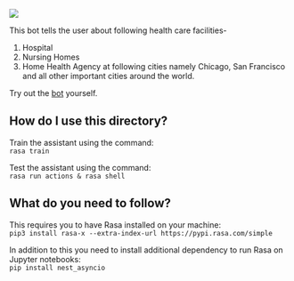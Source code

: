 ![](musiclean.gif)

This bot tells the user about following health care facilities-
1. Hospital
2. Nursing Homes
3. Home Health Agency
at following cities namely Chicago, San Francisco and all other important cities around the world.

Try out the <a href="http://35.200.162.2/guest/conversations/production/94b86ec57ab44b8ba9c2ad4abbb5bd04"> bot</a> yourself.

## How do I use this directory?
Train the assistant using the command:  
`rasa train`

Test the assistant using the command:  
`rasa run actions & rasa shell`

## What do you need to follow?

This  requires you to have Rasa installed on your machine:  
```pip3 install rasa-x --extra-index-url https://pypi.rasa.com/simple```

In addition to this you need to install additional dependency to run Rasa on Jupyter 
notebooks:  
```pip install nest_asyncio```
